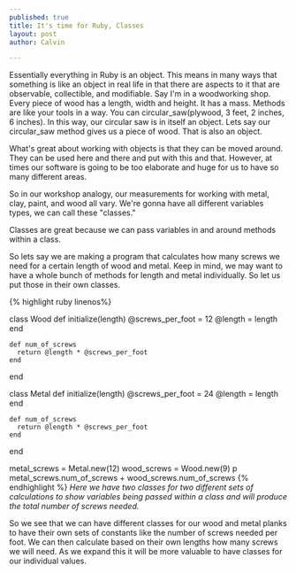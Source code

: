 ```yaml
--- 
published: true
title: It's time for Ruby, Classes
layout: post
author: Calvin

---
```

Essentially everything in Ruby is an object. This means in many ways that something is like an object in real life in that there are aspects to it that are observable, collectible, and modifiable. Say I'm in a woodworking shop. Every piece of wood has a length, width and height. It has a mass. Methods are like your tools in a way. You can circular_saw(plywood, 3 feet, 2 inches, 6 inches). In this way, our circular saw is in itself an object. Lets say our circular_saw method gives us a piece of wood. That is also an object.

What's great about working with objects is that they can be moved around. They can be used here and there and put with this and that. However, at times our software is going to be too elaborate and huge for us to have so many different areas.

So in our workshop analogy, our measurements for working with metal, clay, paint, and wood all vary. We're gonna have all different variables types, we can call these "classes."

Classes are great because we can pass variables in and around methods within a class.

So lets say we are making a program that calculates how many screws we need for a certain length of wood and metal. Keep in mind, we may want to have a whole bunch of methods for length and metal individually. So let us put those in their own classes.

{% highlight ruby linenos%}

  class Wood
    def initialize(length)
      @screws_per_foot = 12
      @length = length
    end

    def num_of_screws
      return @length * @screws_per_foot
    end
  end

  class Metal
     def initialize(length)
      @screws_per_foot = 24
      @length = length
    end

    def num_of_screws
      return @length * @screws_per_foot
    end
  end

  metal_screws = Metal.new(12)
  wood_screws = Wood.new(9)
  p metal_screws.num_of_screws + wood_screws.num_of_screws
{% endhighlight %}
*Here we have two classes for two different sets of calculations to show variables being passed within a class and will produce the total number of screws needed.*

So we see that we can have different classes for our wood and metal planks to have their own sets of constants like the number of screws needed per foot. We can then calculate based on their own lengths how many screws we will need. As we expand this it will be more valuable to have classes for our individual values.